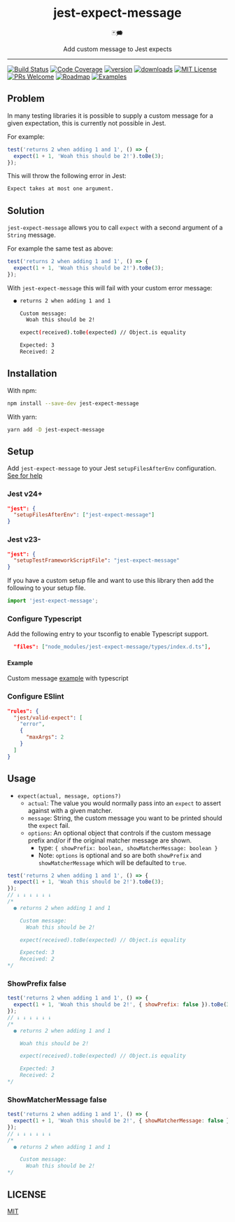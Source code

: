 <div align="center">
<h1>jest-expect-message</h1>

🃏🗯

Add custom message to Jest expects

</div>

<hr />

[![Build Status](https://img.shields.io/github/workflow/status/mattphillips/jest-expect-message/GitHub%20CI/main?style=flat-square)](https://github.com/mattphillips/jest-expect-message/actions/workflows/ci.yaml)
[![Code Coverage](https://img.shields.io/codecov/c/github/mattphillips/jest-expect-message.svg?style=flat-square)](https://codecov.io/github/mattphillips/jest-expect-message)
[![version](https://img.shields.io/npm/v/jest-expect-message.svg?style=flat-square)](https://www.npmjs.com/package/jest-expect-message)
[![downloads](https://img.shields.io/npm/dm/jest-expect-message.svg?style=flat-square)](http://npm-stat.com/charts.html?package=jest-expect-message&from=2017-09-14)
[![MIT License](https://img.shields.io/npm/l/jest-expect-message.svg?style=flat-square)](https://github.com/mattphillips/jest-expect-message/blob/master/LICENSE)
[![PRs Welcome](https://img.shields.io/badge/PRs-welcome-brightgreen.svg?style=flat-square)](http://makeapullrequest.com)
[![Roadmap](https://img.shields.io/badge/%F0%9F%93%94-roadmap-CD9523.svg?style=flat-square)](https://github.com/mattphillips/jest-expect-message/blob/master/docs/ROADMAP.md)
[![Examples](https://img.shields.io/badge/%F0%9F%92%A1-examples-ff615b.svg?style=flat-square)](https://github.com/mattphillips/jest-expect-message/blob/master/docs/EXAMPLES.md)

## Problem

In many testing libraries it is possible to supply a custom message for a given expectation, this is currently not
possible in Jest.

For example:

```js
test('returns 2 when adding 1 and 1', () => {
  expect(1 + 1, 'Woah this should be 2!').toBe(3);
});
```

This will throw the following error in Jest:

```sh
Expect takes at most one argument.
```

## Solution

`jest-expect-message` allows you to call `expect` with a second argument of a `String` message.

For example the same test as above:

```js
test('returns 2 when adding 1 and 1', () => {
  expect(1 + 1, 'Woah this should be 2!').toBe(3);
});
```

With `jest-expect-message` this will fail with your custom error message:

```sh
  ● returns 2 when adding 1 and 1

    Custom message:
      Woah this should be 2!

    expect(received).toBe(expected) // Object.is equality

    Expected: 3
    Received: 2
```

## Installation

With npm:

```sh
npm install --save-dev jest-expect-message
```

With yarn:

```sh
yarn add -D jest-expect-message
```

## Setup

Add `jest-expect-message` to your Jest `setupFilesAfterEnv` configuration.
[See for help](https://jestjs.io/docs/en/next/configuration#setupfilesafterenv-array)

### Jest v24+

```json
"jest": {
  "setupFilesAfterEnv": ["jest-expect-message"]
}
```

### Jest v23-

```json
"jest": {
  "setupTestFrameworkScriptFile": "jest-expect-message"
}
```

If you have a custom setup file and want to use this library then add the following to your setup file.

```js
import 'jest-expect-message';
```

### Configure Typescript

Add the following entry to your tsconfig to enable Typescript support.

```json
  "files": ["node_modules/jest-expect-message/types/index.d.ts"],
```

#### Example

Custom message [example](/example) with typescript

### Configure ESlint

```json
"rules": {
  "jest/valid-expect": [
    "error",
    {
      "maxArgs": 2
    }
  ]
}
```

## Usage

- `expect(actual, message, options?)`
  - `actual`: The value you would normally pass into an `expect` to assert against with a given matcher.
  - `message`: String, the custom message you want to be printed should the `expect` fail.
  - `options`: An optional object that controls if the custom message prefix and/or if the original matcher message are shown.
    - type: `{ showPrefix: boolean, showMatcherMessage: boolean }`
    - Note: `options` is optional and so are both `showPrefix` and `showMatcherMessage` which will be defaulted to `true`.

```js
test('returns 2 when adding 1 and 1', () => {
  expect(1 + 1, 'Woah this should be 2!').toBe(3);
});
// ↓ ↓ ↓ ↓ ↓ ↓
/*
  ● returns 2 when adding 1 and 1

    Custom message:
      Woah this should be 2!

    expect(received).toBe(expected) // Object.is equality

    Expected: 3
    Received: 2
*/
```

### ShowPrefix false

```js
test('returns 2 when adding 1 and 1', () => {
  expect(1 + 1, 'Woah this should be 2!', { showPrefix: false }).toBe(3);
});
// ↓ ↓ ↓ ↓ ↓ ↓
/*
  ● returns 2 when adding 1 and 1

    Woah this should be 2!

    expect(received).toBe(expected) // Object.is equality

    Expected: 3
    Received: 2
*/
```

### ShowMatcherMessage false

```js
test('returns 2 when adding 1 and 1', () => {
  expect(1 + 1, 'Woah this should be 2!', { showMatcherMessage: false }).toBe(3);
});
// ↓ ↓ ↓ ↓ ↓ ↓
/*
  ● returns 2 when adding 1 and 1

    Custom message:
      Woah this should be 2!
*/
```

## LICENSE

[MIT](/LICENSE)
